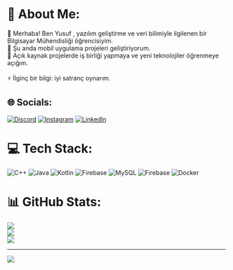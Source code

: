 # 💫 About Me:
👋 Merhaba! Ben Yusuf , yazılım geliştirme ve veri bilimiyle ilgilenen bir Bilgisayar Mühendisliği öğrencisiyim.  <br>🔭 Şu anda mobil uygulama projeleri geliştiriyorum.  <br>👯 Açık kaynak projelerde iş birliği yapmaya ve yeni teknolojiler öğrenmeye açığım.  <br>   <br>⚡ İlginç bir bilgi: iyi satranç oynarım.


## 🌐 Socials:
[![Discord](https://img.shields.io/badge/Discord-%237289DA.svg?logo=discord&logoColor=white)](https://discord.gg/napoleonbonaparte) [![Instagram](https://img.shields.io/badge/Instagram-%23E4405F.svg?logo=Instagram&logoColor=white)](https://instagram.com/yusufozpamuk) [![LinkedIn](https://img.shields.io/badge/LinkedIn-%230077B5.svg?logo=linkedin&logoColor=white)](https://linkedin.com/in/yusufozpamuk) 

# 💻 Tech Stack:
![C++](https://img.shields.io/badge/c++-%2300599C.svg?style=for-the-badge&logo=c%2B%2B&logoColor=white) ![Java](https://img.shields.io/badge/java-%23ED8B00.svg?style=for-the-badge&logo=openjdk&logoColor=white) ![Kotlin](https://img.shields.io/badge/kotlin-%237F52FF.svg?style=for-the-badge&logo=kotlin&logoColor=white) ![Firebase](https://img.shields.io/badge/firebase-%23039BE5.svg?style=for-the-badge&logo=firebase) ![MySQL](https://img.shields.io/badge/mysql-4479A1.svg?style=for-the-badge&logo=mysql&logoColor=white) ![Firebase](https://img.shields.io/badge/firebase-a08021?style=for-the-badge&logo=firebase&logoColor=ffcd34) ![Docker](https://img.shields.io/badge/docker-%230db7ed.svg?style=for-the-badge&logo=docker&logoColor=white)
# 📊 GitHub Stats:
![](https://github-readme-stats.vercel.app/api?username=josephkey9&theme=dark&hide_border=false&include_all_commits=false&count_private=false)<br/>
![](https://nirzak-streak-stats.vercel.app/?user=josephkey9&theme=dark&hide_border=false)<br/>
![](https://github-readme-stats.vercel.app/api/top-langs/?username=josephkey9&theme=dark&hide_border=false&include_all_commits=false&count_private=false&layout=compact)

---
[![](https://visitcount.itsvg.in/api?id=josephkey9&icon=0&color=0)](https://visitcount.itsvg.in)

<!-- Proudly created with GPRM ( https://gprm.itsvg.in ) -->
